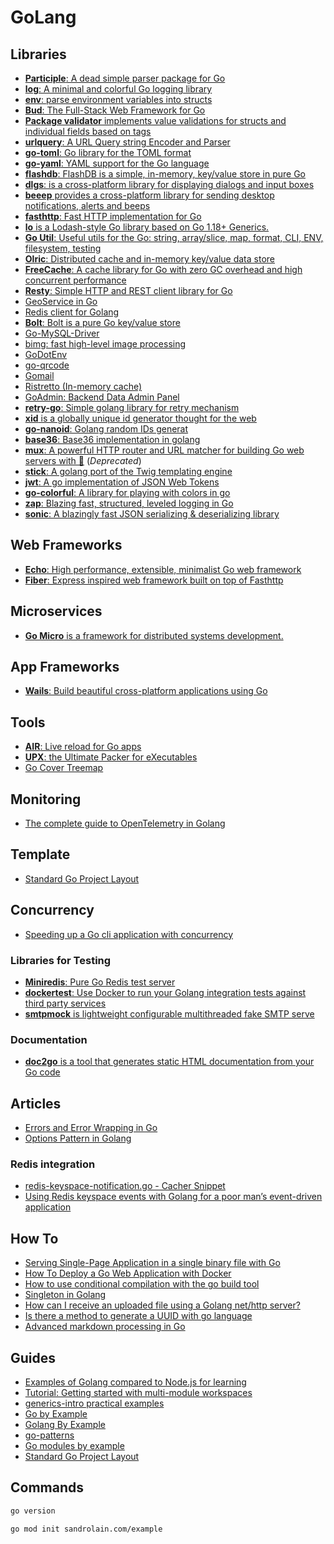 # GoLang

## Libraries

- [**Participle**: A dead simple parser package for Go](https://github.com/alecthomas/participle)
- [**log**: A minimal and colorful Go logging library](https://github.com/charmbracelet/log)
- [**env**: parse environment variables into structs](https://github.com/caarlos0/env)
- [**Bud**: The Full-Stack Web Framework for Go](https://github.com/livebud/bud)
- [**Package validator** implements value validations for structs and individual fields based on tags](https://github.com/go-playground/validator)
- [**urlquery**: A URL Query string Encoder and Parser](https://github.com/hetiansu5/urlquery)
- [**go-toml**: Go library for the TOML format](https://github.com/pelletier/go-toml)
- [**go-yaml**: YAML support for the Go language](https://github.com/go-yaml/yaml)
- [**flashdb**: FlashDB is a simple, in-memory, key/value store in pure Go](https://github.com/arriqaaq/flashdb)
- [**dlgs**: is a cross-platform library for displaying dialogs and input boxes](https://github.com/gen2brain/dlgs)
- [**beeep** provides a cross-platform library for sending desktop notifications, alerts and beeps](https://github.com/gen2brain/beeep)
- [**fasthttp**: Fast HTTP implementation for Go](https://github.com/valyala/fasthttp)
- [**lo** is a Lodash-style Go library based on Go 1.18+ Generics.](https://github.com/samber/lo)
- [**Go Util**: Useful utils for the Go: string, array/slice, map, format, CLI, ENV, filesystem, testing](https://github.com/gookit/goutil)
- [**Olric**: Distributed cache and in-memory key/value data store](https://github.com/buraksezer/olric)
- [**FreeCache**: A cache library for Go with zero GC overhead and high concurrent performance](https://github.com/coocood/freecache)
- [**Resty**: Simple HTTP and REST client library for Go](https://github.com/go-resty/resty)
- [GeoService in Go](https://github.com/codingsince1985/geo-golang)
- [Redis client for Golang](https://github.com/go-redis/redis)
- [**Bolt**: Bolt is a pure Go key/value store](https://github.com/boltdb/bolt)
- [Go-MySQL-Driver](https://github.com/go-sql-driver/mysql)
- [bimg: fast high-level image processing](https://github.com/h2non/bimg)
- [GoDotEnv](https://github.com/joho/godotenv)
- [go-qrcode](https://github.com/yeqown/go-qrcode)
- [Gomail](https://pkg.go.dev/gopkg.in/mail.v2)
- [Ristretto (In-memory cache)](https://github.com/dgraph-io/ristretto)
- [GoAdmin: Backend Data Admin Panel](https://www.go-admin.com/)
- [**retry-go**: Simple golang library for retry mechanism](https://github.com/avast/retry-go)
- [**xid** is a globally unique id generator thought for the web](https://github.com/rs/xid)
- [**go-nanoid**: Golang random IDs generat](https://github.com/matoous/go-nanoid)
- [**base36**: Base36 implementation in golang](https://github.com/martinlindhe/base36)
- [**mux**: A powerful HTTP router and URL matcher for building Go web servers with 🦍](https://github.com/gorilla/mux) (*Deprecated*)
- [**stick**: A golang port of the Twig templating engine](https://github.com/tyler-sommer/stick)
- [**jwt**: A go implementation of JSON Web Tokens](https://github.com/golang-jwt/jwt)
- [**go-colorful**: A library for playing with colors in go](https://github.com/lucasb-eyer/go-colorful)
- [**zap**: Blazing fast, structured, leveled logging in Go](https://github.com/uber-go/zap)
- [**sonic**: A blazingly fast JSON serializing & deserializing library](https://github.com/bytedance/sonic)

## Web Frameworks

- [**Echo**: High performance, extensible, minimalist Go web framework](https://echo.labstack.com/)
- [**Fiber**: Express inspired web framework built on top of Fasthttp](https://gofiber.io/)

## Microservices

- [**Go Micro** is a framework for distributed systems development.](https://github.com/go-micro/go-micro)

## App Frameworks

- [**Wails**: Build beautiful cross-platform applications using Go](https://wails.io/)

## Tools

- [**AIR**: Live reload for Go apps](https://github.com/cosmtrek/air)
- [**UPX**: the Ultimate Packer for eXecutables](https://upx.github.io/)
- [Go Cover Treemap](https://go-cover-treemap.io/)

## Monitoring

- [The complete guide to OpenTelemetry in Golang](https://www.komu.engineer/blogs/11/opentelemetry-and-go)

## Template

- [Standard Go Project Layout](https://github.com/golang-standards/project-layout)

## Concurrency

- [Speeding up a Go cli application with concurrency](https://cuffaro.com/2023-03-20-go-concurrency/)

### Libraries for Testing

- [**Miniredis**: Pure Go Redis test server](https://github.com/alicebob/miniredis)
- [**dockertest**: Use Docker to run your Golang integration tests against third party services](https://github.com/ory/dockertest)
- [**smtpmock** is lightweight configurable multithreaded fake SMTP serve](https://github.com/mocktools/go-smtp-mock)

### Documentation

- [**doc2go** is a tool that generates static HTML documentation from your Go code](https://abhinav.github.io/doc2go/)

## Articles

- [Errors and Error Wrapping in Go](https://trstringer.com/errors-and-error-wrapping-go/)
- [Options Pattern in Golang](https://levelup.gitconnected.com/options-pattern-in-golang-9a0384a9d8db)

### Redis integration

- [redis-keyspace-notification.go - Cacher Snippet](https://snippets.cacher.io/snippet/6607f124ebc238ebf22c)
- [Using Redis keyspace events with Golang for a poor man’s event-driven application](https://mattboodoo.com/2021/07/02/using-redis-keyspace-events-with-golang-for-a-poor-mans-event-driven-application/)

## How To

- [Serving Single-Page Application in a single binary file with Go](https://dev.to/aryaprakasa/serving-single-page-application-in-a-single-binary-file-with-go-12ij)
- [How To Deploy a Go Web Application with Docker](https://semaphoreci.com/community/tutorials/how-to-deploy-a-go-web-application-with-docker)
- [How to use conditional compilation with the go build tool](https://dave.cheney.net/2013/10/12/how-to-use-conditional-compilation-with-the-go-build-tool)
- [Singleton in Golang](https://thedevelopercafe.com/articles/singleton-in-golang-839d8610958b)
- [How can I receive an uploaded file using a Golang net/http server?](https://stackoverflow.com/questions/40684307/how-can-i-receive-an-uploaded-file-using-a-golang-net-http-server)
- [Is there a method to generate a UUID with go language](https://stackoverflow.com/questions/15130321/is-there-a-method-to-generate-a-uuid-with-go-language)
- [Advanced markdown processing in Go](https://blog.kowalczyk.info/article/cxn3/advanced-markdown-processing-in-go.html)

## Guides

- [Examples of Golang compared to Node.js for learning](https://github.com/miguelmota/golang-for-nodejs-developers)
- [Tutorial: Getting started with multi-module workspaces](https://go.dev/doc/tutorial/workspaces)
- [generics-intro practical examples](https://gosamples.dev/tags/generics-intro/)
- [Go by Example](https://gobyexample.com/)
- [Golang By Example](https://golangbyexample.com/)
- [go-patterns](https://github.com/tmrts/go-patterns)
- [Go modules by example](https://github.com/go-modules-by-example/index)
- [Standard Go Project Layout](https://github.com/golang-standards/project-layout)

## Commands

```sh
go version
```

```sh
go mod init sandrolain.com/example
```
